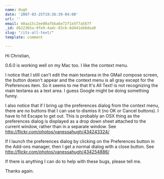 ```yaml
---
name: Hugh
date: '2007-03-25T19:36:39-04:00'
url: ''
email: 40aa15c2ee00afbba6e72f1e5f7a587f
_id: d622365a-9fe9-4adc-83cb-6d441eb8daa0
slug: "/its-all-text/"
template: comment

---
```


Hi Christian,

0.6.0 is working well on my Mac too.  I like the context menu.

I notice that I still can't edit the main textarea in the GMail compose screen,
the button doesn't appear and the context menu is all gray except for the
Preferences item.  So it seems to me that It's All Text! is not recognizing the
main textarea as a text area.  I guess Google might be doing something funny.  

I also notice that if I bring up the preferences dialog from the context menu,
there are no buttons that I can use to dismiss it (no OK or Cancel buttons).  I
have to hit Escape to get out.  This is probably an OSX thing as the preferences
dialog is displayed as a drop down sheet attached to the current window, rather
than in a separate window.  See http://flickr.com/photos/vanessahugh/434243324/

If I launch the preferences dialog by clicking on the Preferences button in the
Add-ons manager, then I get a normal dialog with a close button.  See
http://flickr.com/photos/vanessahugh/434254886/

If there is anything I can do to help with these bugs, please tell me.

Thanks again.
